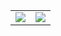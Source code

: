 <table align="center">
  <tr>
    <td><img src="https://github-readme-stats.vercel.app/api?username=nullnyat&layout=compact&hide_border=ture&show_icons=ture&bg_color=FFFFFF00&icon_color=CECEFF&text_color=B0CBE7&title_color=96CCE7&count_private=ture"/></td>
    <td><img src="https://github-readme-stats.vercel.app/api/wakatime?username=nullnyat&bg_color=FFFFFF00&title_color=96CCE7&text_color=B0CBE7&hide_border=ture&langs_count=5"/></td>
  </tr>

